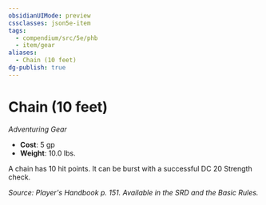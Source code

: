 ```yaml
---
obsidianUIMode: preview
cssclasses: json5e-item
tags:
  - compendium/src/5e/phb
  - item/gear
aliases:
  - Chain (10 feet)
dg-publish: true
---
```

# Chain (10 feet)
*Adventuring Gear*  

- **Cost**: 5 gp
- **Weight**: 10.0 lbs.

A chain has 10 hit points. It can be burst with a successful DC 20 Strength check.

*Source: Player's Handbook p. 151. Available in the SRD and the Basic Rules.*